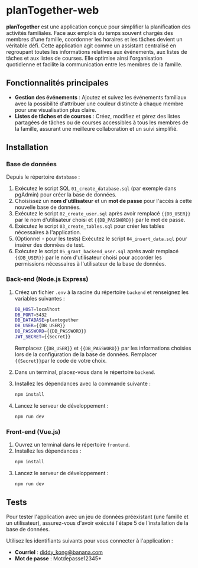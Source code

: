 # planTogether-web

**planTogether** est une application conçue pour simplifier la planification des activités familiales. Face aux emplois
du temps souvent chargés des membres d'une famille, coordonner les horaires et les tâches devient un véritable défi.
Cette application agit comme un assistant centralisé en regroupant toutes les informations relatives aux événements, aux
listes de tâches et aux listes de courses. Elle optimise ainsi l'organisation quotidienne et facilite la communication
entre les membres de la famille.

## Fonctionnalités principales

- **Gestion des événements** : Ajoutez et suivez les événements familiaux avec la possibilité d'attribuer une couleur
  distincte à chaque membre pour une visualisation plus claire.
- **Listes de tâches et de courses** : Créez, modifiez et gérez des listes partagées de tâches ou de courses accessibles
  à tous les membres de la famille, assurant une meilleure collaboration et un suivi simplifié.

## Installation

### Base de données

Depuis le répertoire `database` :

1. Exécutez le script SQL `01_create_database.sql` (par exemple dans pgAdmin) pour créer la base de données.
2. Choisissez un **nom d'utilisateur** et un **mot de passe** pour l'accès à cette nouvelle base de données.
3. Exécutez le script `02_create_user.sql` après avoir remplacé `{{DB_USER}}` par le nom d'utilisateur choisi et
   `{{DB_PASSWORD}}` par le mot de passe.
4. Exécutez le script `03_create_tables.sql` pour créer les tables nécessaires à l'application.
5. (Optionnel - pour les tests) Exécutez le script `04_insert_data.sql` pour insérer des données de test.
6. Exécutez le script `05_grant_backend_user.sql` après avoir remplacé `{{DB_USER}}` par le nom d'utilisateur choisi
   pour accorder les permissions nécessaires à l'utilisateur de la base de données.

### Back-end (Node.js Express)

1. Créez un fichier `.env` à la racine du répertoire `backend` et renseignez les variables suivantes :
    ```bash
    DB_HOST=localhost
    DB_PORT=5432
    DB_DATABASE=plantogether
    DB_USER={{DB_USER}}
    DB_PASSWORD={{DB_PASSWORD}}
    JWT_SECRET={{Secret}}
    ```
   Remplacez `{{DB_USER}}` et `{{DB_PASSWORD}}` par les informations choisies lors de la configuration de la base de
   données.
   Remplacer `{{Secret}}`par le code de votre choix.

2. Dans un terminal, placez-vous dans le répertoire `backend`.

3. Installez les dépendances avec la commande suivante :
    ```bash
    npm install
    ```
4. Lancez le serveur de développement :
    ```bash
    npm run dev
    ```

### Front-end (Vue.js)

1. Ouvrez un terminal dans le répertoire `frontend`.
2. Installez les dépendances :
    ```bash
    npm install
    ```
3. Lancez le serveur de développement :
    ```bash
    npm run dev
    ```

## Tests

Pour tester l'application avec un jeu de données préexistant (une famille et un utilisateur), assurez-vous d'avoir
exécuté l'étape 5 de l'installation de la base de données.

Utilisez les identifiants suivants pour vous connecter à l'application :

- **Courriel** : diddy_kong@banana.com
- **Mot de passe** : Motdepasse12345*

